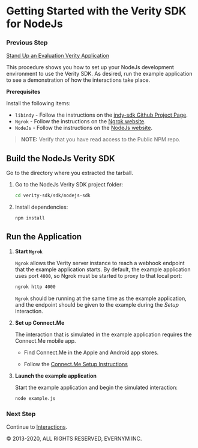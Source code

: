 # Getting Started with the Verity SDK for NodeJs

### Previous Step

[Stand Up an Evaluation Verity Application](../../../README.md#cloud)

This procedure shows you how to set up your NodeJs development environment to use the Verity SDK. As desired, 
run the example application to see a demonstration of how the interactions take place. 

**Prerequisites**

Install the following items:
* `libindy` - Follow the instructions on the [indy-sdk Github Project Page](https://github.com/hyperledger/indy-sdk#installing-the-sdk).
* `Ngrok` - Follow the instructions on the [Ngrok website](https://ngrok.com/download).
* `NodeJs` - Follow the instructions on the [NodeJs website](https://nodejs.org/en/).

> **NOTE:** Verify that you have read access to the Public NPM repo.

## Build the NodeJs Verity SDK
Go to the directory where you extracted the tarball.

1. Go to the NodeJs Verity SDK project folder:
  
   ```sh
   cd verity-sdk/sdk/nodejs-sdk
   ```

2. Install dependencies:

   ```sh
   npm install
   ```
   
## Run the Application

1. **Start `Ngrok`**

   `Ngrok` allows the Verity server instance to reach a webhook endpoint that the example application starts. 
   By default, the example application uses port `4000`, so Ngrok must be started to proxy to that local port:
   
   ```sh
   ngrok http 4000
   ```
   
   `Ngrok` should be running at the same time as the example application, and the endpoint should be given 
   to the example during the *Setup* interaction.

<a id="connectme"></a>

2. **Set up Connect.Me**

   The interaction that is simulated in the example application requires the Connect.Me mobile app. 

   * Find Connect.Me in the Apple and Android app stores. 

   * Follow the [Connect.Me Setup Instructions](../ConnectMe.md)
   
3. **Launch the example application**
   
   Start the example application and begin the simulated interaction:
   
   ```sh
   node example.js
   ``` 
   
### Next Step

Continue to [Interactions](../Interactions.md).

 
© 2013-2020, ALL RIGHTS RESERVED, EVERNYM INC.